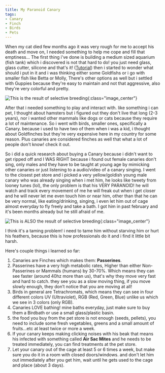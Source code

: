 ```yaml
---
title: My Paranoid Canary
tags:
- Canary
- Finch
- Birds
- Pets
---
```


When my cat died few months ago it was very rough for me to accept his death and move on, I needed something to help me cope and fill that emptiness... The first thing i've done is building a medium sized aquarium (fish tank) which i discovered is not that hard to do! you just need glass, glass cutter, silicone and that's it! ([Tutorial](https://www.youtube.com/watch?v=HSKIT2OLOYQ)) then i started to wonder what should i put in it and i was thinking either some Goldfishs or i go with smaller fish like Betta or Molly, There's other options as well but i settled with Guppies because they're easy to maintain and not that aggressive, also they're very colorful and pretty.<!--more-->

![This is the result of selective breeding]({{site.url}}/images/guppy-fish-types-varieties.jpg){:class="image_center"}

After that i needed something to play and interact with. like something i can pet, I thought about hamsters but i figured out they don't live that long (2-3 years), nor i wanted other mammals like dogs or cats because they require a lot of maintenance. So i went with birds, smaller ones, specifically a Canary. because i used to have two of them when i was a kid, i thought about Goldfinches but they're very expensive here in my country for some reason. Plus canaries are considered finches as well that what a lot of people don't know! check it out.

So i did a quick research about buying a Canary because i didn't want to get ripped off and I WAS RIGHT because i found out female canaries don't sing, only males and they have to be taught at young age by mimicking other canaries or just listening to a audio/video of a canary singing. I went to the closest pet store and i picked a very yellow/goldish young male canary who was already singing when i met him, he looks like tweety from looney tunes (lol), the only problem is that his VERY PARANOID! he will watch and track every movement of me he will freak out when i get closer and he will never let me even touch him or near him, other than that he can be very normal, like eating/drinking, singing, i even let him out of cage almost everyday to fly freely and take a bath. I got him in past february and it's been months already but he still afraid of me.

![This is ALSO the result of selective breeding]({{site.url}}/images/canary_bird_yellow.png){:class="image_center"}

I think it's a taming problem! i need to tame him without starving him or hurt his feathers, because this is how professionals do it and i find it little bit harsh.

Here's couple things i learned so far:
1. Canaries are Finches which makes them: **Passerines**.
2. Passerines have a very high metabolic rates, Higher than either Non-Passerines or Mammals (humans) by 30-70%. Which means they can see faster (around 40hz more than us), that's why they move very fast and hard to catch. they see you as a slow moving thing, if you move slowly enough, they don’t notice that you are moving at all!
3. Birds in general are Tetrachromats, which means they can see in four different colors UV (Ultraviolet), RGB (Red, Green, Blue) unlike us which we see in 3 colors (only RGB).
4. Canaries LOVE bathing! mine baths everyday, just make sure to buy them a Birdbath or use a small glass/plastic basin.
5. the food you buy from the pet store is not enough (seeds, pellets), you need to include some fresh vegetables, greens and a small amount of fruits...etc at least twice or more a week.
6. If your canary keeps making clicking noises with his beak that means his infected with something called **Air Sac Mites** and he needs to be treated immediately, you can find treatments at the pet store.
7. Let your canary out of the cage at least 5 or 6 times a week, but make sure you do it in a room with closed doors/windows. and don't let him out immediately after you get him, wait until he gets used to the cage and place (about 3 days).
